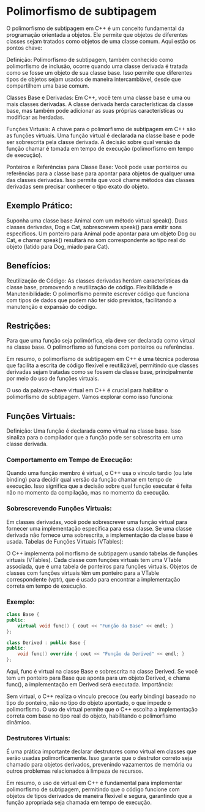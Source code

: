 # Polimorfismo de subtipagem

O polimorfismo de subtipagem em C++ é um conceito fundamental da programação orientada a objetos. Ele permite que objetos de diferentes classes sejam tratados como objetos de uma classe comum. Aqui estão os pontos chave:

Definição: Polimorfismo de subtipagem, também conhecido como polimorfismo de inclusão, ocorre quando uma classe derivada é tratada como se fosse um objeto de sua classe base. Isso permite que diferentes tipos de objetos sejam usados de maneira intercambiável, desde que compartilhem uma base comum.

Classes Base e Derivadas: Em C++, você tem uma classe base e uma ou mais classes derivadas. A classe derivada herda características da classe base, mas também pode adicionar as suas próprias características ou modificar as herdadas.

Funções Virtuais: A chave para o polimorfismo de subtipagem em C++ são as funções virtuais. Uma função virtual é declarada na classe base e pode ser sobrescrita pela classe derivada. A decisão sobre qual versão da função chamar é tomada em tempo de execução (polimorfismo em tempo de execução).

Ponteiros e Referências para Classe Base: Você pode usar ponteiros ou referências para a classe base para apontar para objetos de qualquer uma das classes derivadas. Isso permite que você chame métodos das classes derivadas sem precisar conhecer o tipo exato do objeto.

## Exemplo Prático:

Suponha uma classe base Animal com um método virtual speak().
Duas classes derivadas, Dog e Cat, sobrescrevem speak() para emitir sons específicos.
Um ponteiro para Animal pode apontar para um objeto Dog ou Cat, e chamar speak() resultará no som correspondente ao tipo real do objeto (latido para Dog, miado para Cat).

## Benefícios:

Reutilização de Código: As classes derivadas herdam características da classe base, promovendo a reutilização de código.
Flexibilidade e Manutenibilidade: O polimorfismo permite escrever código que funciona com tipos de dados que podem não ter sido previstos, facilitando a manutenção e expansão do código.

## Restrições:

Para que uma função seja polimórfica, ela deve ser declarada como virtual na classe base.
O polimorfismo só funciona com ponteiros ou referências.

Em resumo, o polimorfismo de subtipagem em C++ é uma técnica poderosa que facilita a escrita de código flexível e reutilizável, permitindo que classes derivadas sejam tratadas como se fossem da classe base, principalmente por meio do uso de funções virtuais.

O uso da palavra-chave virtual em C++ é crucial para habilitar o polimorfismo de subtipagem. Vamos explorar como isso funciona:

## Funções Virtuais:

Definição: Uma função é declarada como virtual na classe base. Isso sinaliza para o compilador que a função pode ser sobrescrita em uma classe derivada.

### Comportamento em Tempo de Execução: 

Quando uma função membro é virtual, o C++ usa o vinculo tardio (ou late binding) para decidir qual versão da função chamar em tempo de execução. Isso significa que a decisão sobre qual função executar é feita não no momento da compilação, mas no momento da execução.

### Sobrescrevendo Funções Virtuais:

Em classes derivadas, você pode sobrescrever uma função virtual para fornecer uma implementação específica para essa classe.
Se uma classe derivada não fornece uma sobrescrita, a implementação da classe base é usada.
Tabelas de Funções Virtuais (VTables):

O C++ implementa polimorfismo de subtipagem usando tabelas de funções virtuais (VTables).
Cada classe com funções virtuais tem uma VTable associada, que é uma tabela de ponteiros para funções virtuais.
Objetos de classes com funções virtuais têm um ponteiro para a VTable correspondente (vptr), que é usado para encontrar a implementação correta em tempo de execução.

### Exemplo:

```cpp
class Base {
public:
    virtual void func() { cout << "Função da Base" << endl; }
};

class Derived : public Base {
public:
    void func() override { cout << "Função da Derived" << endl; }
};
```

Aqui, func é virtual na classe Base e sobrescrita na classe Derived.
Se você tem um ponteiro para Base que aponta para um objeto Derived, e chama func(), a implementação em Derived será executada.
Importância:

Sem virtual, o C++ realiza o vinculo precoce (ou early binding) baseado no tipo do ponteiro, não no tipo do objeto apontado, o que impede o polimorfismo.
O uso de virtual permite que o C++ escolha a implementação correta com base no tipo real do objeto, habilitando o polimorfismo dinâmico.

### Destrutores Virtuais:

É uma prática importante declarar destrutores como virtual em classes que serão usadas polimorficamente. Isso garante que o destrutor correto seja chamado para objetos derivados, prevenindo vazamentos de memória ou outros problemas relacionados à limpeza de recursos.

Em resumo, o uso de virtual em C++ é fundamental para implementar polimorfismo de subtipagem, permitindo que o código funcione com objetos de tipos derivados de maneira flexível e segura, garantindo que a função apropriada seja chamada em tempo de execução.
